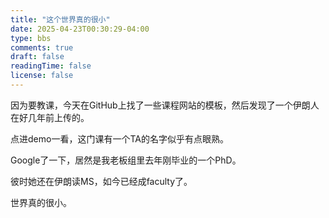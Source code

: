 ```yaml
---
title: "这个世界真的很小"
date: 2025-04-23T00:30:29-04:00
type: bbs
comments: true
draft: false
readingTime: false
license: false
---
```


因为要教课，今天在GitHub上找了一些课程网站的模板，然后发现了一个伊朗人在好几年前上传的。

点进demo一看，这门课有一个TA的名字似乎有点眼熟。

Google了一下，居然是我老板组里去年刚毕业的一个PhD。

彼时她还在伊朗读MS，如今已经成faculty了。

世界真的很小。